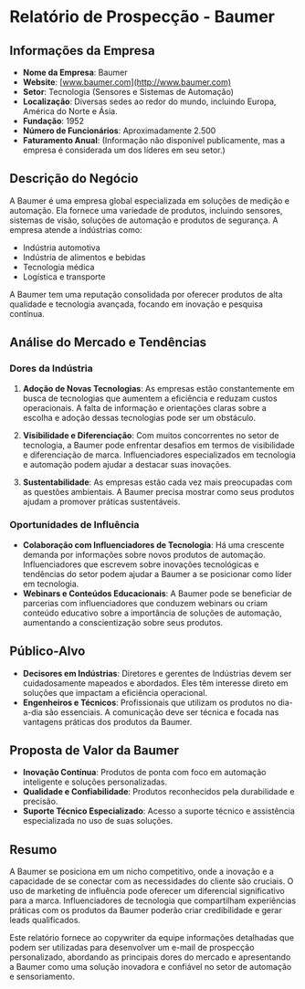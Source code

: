 # Relatório de Prospecção - Baumer

## Informações da Empresa

- **Nome da Empresa**: Baumer
- **Website**: [www.baumer.com](http://www.baumer.com)
- **Setor**: Tecnologia (Sensores e Sistemas de Automação)
- **Localização**: Diversas sedes ao redor do mundo, incluindo Europa, América do Norte e Ásia.
- **Fundação**: 1952
- **Número de Funcionários**: Aproximadamente 2.500
- **Faturamento Anual**: (Informação não disponível publicamente, mas a empresa é considerada um dos líderes em seu setor.)

## Descrição do Negócio

A Baumer é uma empresa global especializada em soluções de medição e automação. Ela fornece uma variedade de produtos, incluindo sensores, sistemas de visão, soluções de automação e produtos de segurança. A empresa atende a indústrias como:

- Indústria automotiva
- Indústria de alimentos e bebidas
- Tecnologia médica
- Logística e transporte

A Baumer tem uma reputação consolidada por oferecer produtos de alta qualidade e tecnologia avançada, focando em inovação e pesquisa contínua.

## Análise do Mercado e Tendências

### Dores da Indústria

1. **Adoção de Novas Tecnologias**: As empresas estão constantemente em busca de tecnologias que aumentem a eficiência e reduzam custos operacionais. A falta de informação e orientações claras sobre a escolha e adoção dessas tecnologias pode ser um obstáculo.

2. **Visibilidade e Diferenciação**: Com muitos concorrentes no setor de tecnologia, a Baumer pode enfrentar desafios em termos de visibilidade e diferenciação de marca. Influenciadores especializados em tecnologia e automação podem ajudar a destacar suas inovações.

3. **Sustentabilidade**: As empresas estão cada vez mais preocupadas com as questões ambientais. A Baumer precisa mostrar como seus produtos ajudam a promover práticas sustentáveis.

### Oportunidades de Influência

- **Colaboração com Influenciadores de Tecnologia**: Há uma crescente demanda por informações sobre novos produtos de automação. Influenciadores que escrevem sobre inovações tecnológicas e tendências do setor podem ajudar a Baumer a se posicionar como líder em tecnologia.
- **Webinars e Conteúdos Educacionais**: A Baumer pode se beneficiar de parcerias com influenciadores que conduzem webinars ou criam conteúdo educativo sobre a importância de soluções de automação, aumentando a conscientização sobre seus produtos.

## Público-Alvo

- **Decisores em Indústrias**: Diretores e gerentes de Indústrias devem ser cuidadosamente mapeados e abordados. Eles têm interesse direto em soluções que impactam a eficiência operacional.
- **Engenheiros e Técnicos**: Profissionais que utilizam os produtos no dia-a-dia são essenciais. A comunicação deve ser técnica e focada nas vantagens práticas dos produtos da Baumer.

## Proposta de Valor da Baumer

- **Inovação Contínua**: Produtos de ponta com foco em automação inteligente e soluções personalizadas.
- **Qualidade e Confiabilidade**: Produtos reconhecidos pela durabilidade e precisão.
- **Suporte Técnico Especializado**: Acesso a suporte técnico e assistência especializada no uso de suas soluções.

## Resumo

A Baumer se posiciona em um nicho competitivo, onde a inovação e a capacidade de se conectar com as necessidades do cliente são cruciais. O uso de marketing de influência pode oferecer um diferencial significativo para a marca. Influenciadores de tecnologia que compartilham experiências práticas com os produtos da Baumer poderão criar credibilidade e gerar leads qualificados.

Este relatório fornece ao copywriter da equipe informações detalhadas que podem ser utilizadas para desenvolver um e-mail de prospecção personalizado, abordando as principais dores do mercado e apresentando a Baumer como uma solução inovadora e confiável no setor de automação e sensoriamento.